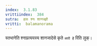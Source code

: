 ```yaml
---
index:  3.1.83
vrittiindex:  384
sutra:  हलः श्नः शानज्झौ
vritti:  balamanorama 
---
```


स्तभानेति श्नाप्रत्ययस्य शानजादेसे कृते `अतो हे` रिति लुक्। 

